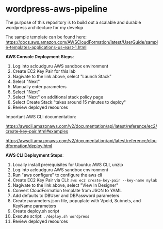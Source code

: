 # wordpress-aws-pipeline

The purpose of this repository is to build out a scalable and durable wordpress architecture for my develop

The sample template can be found here:
https://docs.aws.amazon.com/AWSCloudFormation/latest/UserGuide/sample-templates-applications-us-east-1.html



**AWS Console Deployment Steps**:
1. Log into acloudguru AWS sandbox environment
2. Create EC2 Key Pair for this lab
3. Nagivate to the link above, select "Launch Stack"
3. Select "Next"
4. Manually enter parameters
5. Select "Next"
6. Select "Next" on additional stack policy page
7. Select Create Stack "takes around 15 minutes to deploy"
8. Review deployed resources

Important AWS CLI documentation:

https://awscli.amazonaws.com/v2/documentation/api/latest/reference/ec2/create-key-pair.html#examples

https://awscli.amazonaws.com/v2/documentation/api/latest/reference/cloudformation/deploy.html

**AWS CLI Deployment Steps**:
1. Locally install prerequisites for Ubuntu: AWS CLI, unzip
2. Log into acloudguru AWS sandbox environment
3. Run "aws configure" to configure the aws cli
4. Create EC2 Key Pair via CLI: `aws ec2 create-key-pair --key-name mylab`
5. Nagivate to the link above, select "View In Designer"
6. Convert CloudFormation template from JSON to YAML
7. Add defaults to DBUser and DBPassword parameters
8. Create parameters.json file, popuplate with VpcId, Subnets, and KeyName parameters
9. Create deploy.sh script
10. Execute script: `./deploy.sh wordpress`
11. Review deployed resources


